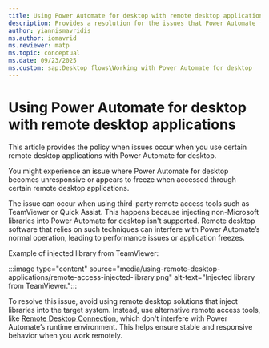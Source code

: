 ```yaml
---
title: Using Power Automate for desktop with remote desktop applications
description: Provides a resolution for the issues that Power Automate for desktop faces when using remote desktop applications.
author: yiannismavridis
ms.author: iomavrid
ms.reviewer: matp
ms.topic: conceptual
ms.date: 09/23/2025
ms.custom: sap:Desktop flows\Working with Power Automate for desktop
---
```

# Using Power Automate for desktop with remote desktop applications

This article provides the policy when issues occur when you use certain remote desktop applications with Power Automate for desktop.

You might experience an issue where Power Automate for desktop becomes unresponsive or appears to freeze when accessed through certain remote desktop applications.

The issue can occur when using third-party remote access tools such as TeamViewer or Quick Assist. This happens because injecting non-Microsoft libraries into Power Automate for desktop isn't supported. Remote desktop software that relies on such techniques can interfere with Power Automate’s normal operation, leading to performance issues or application freezes.

Example of injected library from TeamViewer:

:::image type="content" source="media/using-remote-desktop-applications/remote-access-injected-library.png" alt-text="Injected library from TeamViewer.":::

To resolve this issue, avoid using remote desktop solutions that inject libraries into the target system. Instead, use alternative remote access tools, like [Remote Desktop Connection](/windows-server/remote/remote-desktop-services/remotepc/remote-desktop-allow-access), which don't interfere with Power Automate’s runtime environment. This helps ensure stable and responsive behavior when you work remotely.
